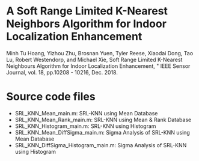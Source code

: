 # A Soft Range Limited K-Nearest Neighbors Algorithm for Indoor Localization Enhancement

Minh Tu Hoang, Yizhou Zhu, Brosnan Yuen, Tyler Reese, Xiaodai Dong, Tao Lu, Robert Westendorp, and Michael Xie, 
Soft Range Limited K-Nearest Neighbours Algorithm for Indoor Localization Enhancement, " IEEE Sensor Journal, 
vol. 18, pp.10208 - 10216, Dec. 2018.


# Source code files
* SRL_KNN_Mean_main.m: SRL-KNN using Mean Database
* SRL_KNN_Mean_Rank_main.m: SRL-KNN using Mean & Rank Database
* SRL_KNN_Histogram_main.m: SRL-KNN using Histogram
* SRL_KNN_Mean_DiffSigma_main.m: Sigma Analysis of SRL-KNN using Mean Database
* SRL_KNN_DiffSigma_Histogram_main.m: Sigma Analysis of SRL-KNN using Histogram


